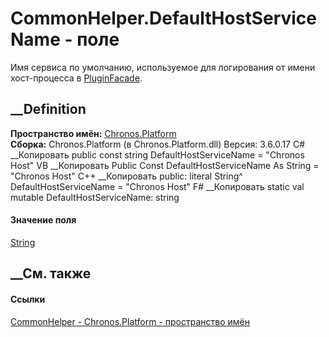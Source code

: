 # CommonHelper.DefaultHostServiceName - поле
Имя сервиса по умолчанию, используемое для логирования от имени хост-процесса
в [PluginFacade](T_Chronos_Platform_Scheduling_PluginFacade.htm).
## __Definition
 **Пространство имён:** [Chronos.Platform](N_Chronos_Platform.htm)  
 **Сборка:** Chronos.Platform (в Chronos.Platform.dll) Версия: 3.6.0.17
C# __Копировать
     public const string DefaultHostServiceName = "Chronos Host"
VB __Копировать
     Public Const DefaultHostServiceName As String = "Chronos Host"
C++ __Копировать
     public:
    literal String^ DefaultHostServiceName = "Chronos Host"
F# __Копировать
     static val mutable DefaultHostServiceName: string
#### Значение поля
[String](https://learn.microsoft.com/dotnet/api/system.string)
##  __См. также
#### Ссылки
[CommonHelper - ](T_Chronos_Platform_CommonHelper.htm)
[Chronos.Platform - пространство имён](N_Chronos_Platform.htm)
